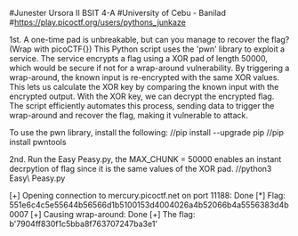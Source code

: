 #Junester Ursora II BSIT 4-A
#University of Cebu - Banilad
#https://play.picoctf.org/users/pythons_junkaze

1st. A one-time pad is unbreakable, but can you manage to recover the flag? (Wrap with picoCTF{})
This Python script uses the 'pwn' library to exploit a service. The service encrypts a flag using a XOR pad of length 50000, which would be secure if not for a wrap-around vulnerability. 
By triggering a wrap-around, the known input is re-encrypted with the same XOR values. This lets us calculate the XOR key by comparing the known input with the encrypted output. 
With the XOR key, we can decrypt the encrypted flag. The script efficiently automates this process, sending data to trigger the wrap-around and recover the flag, making it vulnerable to attack.

To use the pwn library, install the following:
//pip install --upgrade pip
//pip install pwntools

2nd. Run the Easy Peasy.py, the MAX_CHUNK = 50000 enables an instant decrpytion of flag since it is the same values of the XOR pad.
//python3 Easy\ Peasy.py

[+] Opening connection to mercury.picoctf.net on port 11188: Done
[*] Flag: 551e6c4c5e55644b56566d1b5100153d4004026a4b52066b4a5556383d4b0007
[+] Causing wrap-around: Done
[+] The flag: b'7904ff830f1c5bba8f763707247ba3e1'